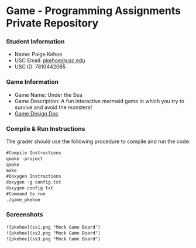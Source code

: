 # Game - Programming Assignments Private Repository
### Student Information
  + Name: Paige Kehoe
  + USC Email: pkehoe@usc.edu
  + USC ID: 7810442065

### Game Information
  + Game Name: Under the Sea
  + Game Description: A fun interactive mermaid game in which you try to survive and avoid the monsters!
  + [Game Design Doc](GameDesignDoc.md)


### Compile & Run Instructions
The grader should use the following procedure to compile and run the code:
```shell
#Compile Instructions
qmake -project
qmake
make
#Doxygen Instructions
doxygen -g config.txt
doxygen config txt
#Command to run
./game_pkehoe
```

### Screenshots
	![pkehoe](ss1.png "Mock Game Board")
	![pkehoe](ss2.png "Mock Game Board")
	![pkehoe](ss3.png "Mock Game Board")

